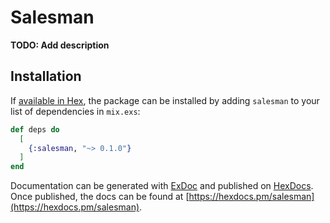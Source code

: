 # Salesman

**TODO: Add description**

## Installation

If [available in Hex](https://hex.pm/docs/publish), the package can be installed
by adding `salesman` to your list of dependencies in `mix.exs`:

```elixir
def deps do
  [
    {:salesman, "~> 0.1.0"}
  ]
end
```

Documentation can be generated with [ExDoc](https://github.com/elixir-lang/ex_doc)
and published on [HexDocs](https://hexdocs.pm). Once published, the docs can
be found at [https://hexdocs.pm/salesman](https://hexdocs.pm/salesman).

